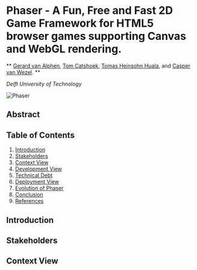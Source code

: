 # Phaser - A Fun, Free and Fast 2D Game Framework for HTML5 browser games supporting Canvas and WebGL rendering.

**
[Gerard van Alphen](https://github.com/ger1995),
[Tom Catshoek](https://github.com/TCatshoek),
[Tomas Heinsohn Huala](https://github.com/Tomas2h),
and
[Casper van Wezel](https://github.com/12casper3).
**

_Delft University of Technology_

![Phaser](images-phaser/phaser.png "Phaser")

## Abstract
[comment]: <> (Explain briefly what Phaser is.)

[comment]: <> (Explain briefly what this chapter is about.)

## Table of Contents

1. [Introduction](#introduction)
2. [Stakeholders](#stakeholders)
3. [Context View](#context-view)
4. [Development View](#viewdevelopment-view)
5. [Technical Debt](#technical-dept)
6. [Deployment View](#deployment-view)
7. [Evolution of Phaser](#evolution-of-phaser)
8. [Conclusion](#conclusion)
9. [References](#references)

## Introduction
[comment]: <> (Explain what Phaser is.)

[comment]: <> (Explain the contect of this chapter.)

## Stakeholders

## Context View
